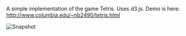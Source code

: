 A simple implementation of the game Tetris. Uses d3.js. Demo is here: http://www.columbia.edu/~nb2490/tetris.html

![Snapshot](http://www.columbia.edu/~nb2490/tetris.png "Snapshot")
